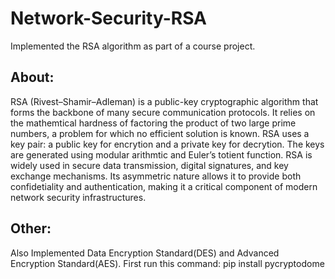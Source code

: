 # Network-Security-RSA
Implemented the RSA algorithm as part of a course project. 
## About:
RSA (Rivest–Shamir–Adleman) is a public-key cryptographic algorithm that forms the backbone of 
many secure communication protocols. It relies on the mathemtical hardness of factoring the 
product of two large prime numbers, a problem for which no efficient solution is known. RSA uses a 
key pair: a public key for encrytion and a private key for decrytion. The keys are generated using 
modular arithmtic and Euler’s totient function. RSA is widely used in secure data transmission, 
digital signatures, and key exchange mechanisms. Its asymmetric nature allows it to provide both 
confidetiality and authentication, making it a critical component of modern network security 
infrastructures. 
## Other:
Also Implemented Data Encryption Standard(DES) and Advanced Encryption Standard(AES).
First run this command: pip install pycryptodome
